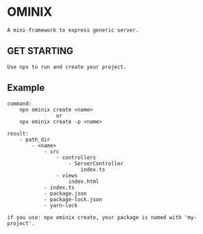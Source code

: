 # OMINIX
    A mini-framework to express generic server.

## GET STARTING
    Use npx to run and create your project.

## Example
    command: 
        npx ominix create <name> 
                    or 
        npx ominix create -p <name>
    
    result:
        - path_dir
            - <name>
                - src
                    - controllers
                        - ServerController
                            index.ts
                    - views
                        index.html
                - index.ts
                - package.json
                - package-lock.json
                - yarn-lock

    if you use: npx ominix create, your package is named with 'my-project'.
